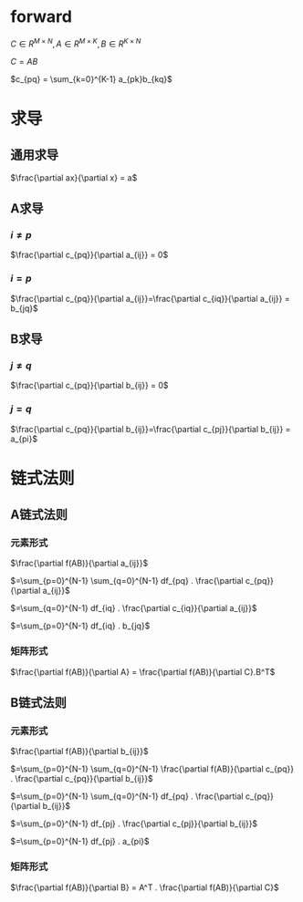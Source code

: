 # forward
$C \in {R}^{M \times N}, A \in {R}^{M \times K}, B \in {R}^{K \times N}$

$C = AB$

$c_{pq} = \sum_{k=0}^{K-1} a_{pk}b_{kq}$

# 求导
## 通用求导

$\frac{\partial ax}{\partial x} = a$

## A求导
###  $i \neq p$ 

$\frac{\partial c_{pq}}{\partial a_{ij}} = 0$

### $i = p$

$\frac{\partial c_{pq}}{\partial a_{ij}}=\frac{\partial c_{iq}}{\partial a_{ij}} = b_{jq}$

## B求导
###  $j \neq q$ 

$\frac{\partial c_{pq}}{\partial b_{ij}} = 0$

### $j = q$

$\frac{\partial c_{pq}}{\partial b_{ij}}=\frac{\partial c_{pj}}{\partial b_{ij}} = a_{pi}$

# 链式法则

## A链式法则

### 元素形式

$\frac{\partial f(AB)}{\partial a_{ij}}$

$=\sum_{p=0}^{N-1} \sum_{q=0}^{N-1} df_{pq} . \frac{\partial c_{pq}}{\partial a_{ij}}$

$=\sum_{q=0}^{N-1} df_{iq} . \frac{\partial c_{iq}}{\partial a_{ij}}$

$=\sum_{p=0}^{N-1} df_{iq} . b_{jq}$

### 矩阵形式

$\frac{\partial f(AB)}{\partial A} = \frac{\partial f(AB)}{\partial C}.B^T$

## B链式法则

### 元素形式

$\frac{\partial f(AB)}{\partial b_{ij}}$

$=\sum_{p=0}^{N-1} \sum_{q=0}^{N-1} \frac{\partial f(AB)}{\partial c_{pq}} . \frac{\partial c_{pq}}{\partial b_{ij}}$

$=\sum_{p=0}^{N-1} \sum_{q=0}^{N-1} df_{pq} . \frac{\partial c_{pq}}{\partial b_{ij}}$

$=\sum_{p=0}^{N-1} df_{pj} . \frac{\partial c_{pj}}{\partial b_{ij}}$

$=\sum_{p=0}^{N-1} df_{pj} . a_{pi}$

### 矩阵形式

$\frac{\partial f(AB)}{\partial B} = A^T . \frac{\partial f(AB)}{\partial C}$ 